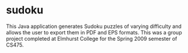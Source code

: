 sudoku
======

This Java application generates Sudoku puzzles of varying difficulty and allows the user to export them in PDF and EPS formats. This was a group project completed at Elmhurst College for the Spring 2009 semester of CS475.